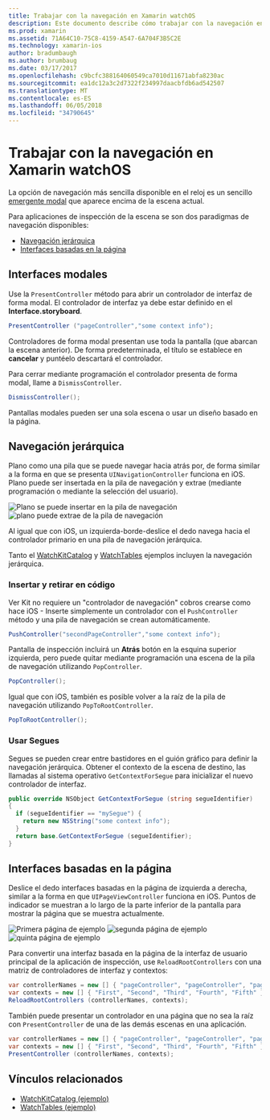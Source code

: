 ```yaml
---
title: Trabajar con la navegación en Xamarin watchOS
description: Este documento describe cómo trabajar con la navegación en una aplicación watchOS. Se trata de interfaces modales y navegación jerárquica, interfaces basadas en la página.
ms.prod: xamarin
ms.assetid: 71A64C10-75C8-4159-A547-6A704F3B5C2E
ms.technology: xamarin-ios
author: bradumbaugh
ms.author: brumbaug
ms.date: 03/17/2017
ms.openlocfilehash: c9bcfc388164060549ca7010d11671abfa8230ac
ms.sourcegitcommit: ea1dc12a3c2d7322f234997daacbfdb6ad542507
ms.translationtype: MT
ms.contentlocale: es-ES
ms.lasthandoff: 06/05/2018
ms.locfileid: "34790645"
---
```

# <a name="working-with-watchos-navigation-in-xamarin"></a>Trabajar con la navegación en Xamarin watchOS

La opción de navegación más sencilla disponible en el reloj es un sencillo [emergente modal](#modal) que aparece encima de la escena actual.

Para aplicaciones de inspección de la escena se son dos paradigmas de navegación disponibles:

- [Navegación jerárquica](#Hierarchical_Navigation)
- [Interfaces basadas en la página](#Page-Based_Interfaces)

<a name="modal"/>

## <a name="modal-interfaces"></a>Interfaces modales

Use la `PresentController` método para abrir un controlador de interfaz de forma modal. El controlador de interfaz ya debe estar definido en el **Interface.storyboard**.

```csharp
PresentController ("pageController","some context info");
```

Controladores de forma modal presentan use toda la pantalla (que abarcan la escena anterior). De forma predeterminada, el título se establece en **cancelar** y puntéelo descartará el controlador.

Para cerrar mediante programación el controlador presenta de forma modal, llame a `DismissController`.

```csharp
DismissController();
```

Pantallas modales pueden ser una sola escena o usar un diseño basado en la página.

<a name="Hierarchical_Navigation"/>

## <a name="hierarchical-navigation"></a>Navegación jerárquica

Plano como una pila que se puede navegar hacia atrás por, de forma similar a la forma en que se presenta `UINavigationController` funciona en iOS. Plano puede ser insertada en la pila de navegación y extrae (mediante programación o mediante la selección del usuario).

![](navigation-images/hierarchy-1.png "Plano se puede insertar en la pila de navegación") ![](navigation-images/hierarchy-2.png "plano puede extrae de la pila de navegación")

Al igual que con iOS, un izquierda-borde-deslice el dedo navega hacia el controlador primario en una pila de navegación jerárquica.

Tanto el [WatchKitCatalog](https://developer.xamarin.com/samples/WatchKitCatalog) y [WatchTables](https://developer.xamarin.com/samples/WatchTables) ejemplos incluyen la navegación jerárquica.

### <a name="pushing-and-popping-in-code"></a>Insertar y retirar en código

Ver Kit no requiere un "controlador de navegación" cobros crearse como hace iOS - Inserte simplemente un controlador con el `PushController` método y una pila de navegación se crean automáticamente.

```csharp
PushController("secondPageController","some context info");
```

Pantalla de inspección incluirá un **Atrás** botón en la esquina superior izquierda, pero puede quitar mediante programación una escena de la pila de navegación utilizando `PopController`.

```csharp
PopController();
```

Igual que con iOS, también es posible volver a la raíz de la pila de navegación utilizando `PopToRootController`.

```csharp
PopToRootController();
```

### <a name="using-segues"></a>Usar Segues

Segues se pueden crear entre bastidores en el guión gráfico para definir la navegación jerárquica. Obtener el contexto de la escena de destino, las llamadas al sistema operativo `GetContextForSegue` para inicializar el nuevo controlador de interfaz.

```csharp
public override NSObject GetContextForSegue (string segueIdentifier)
{
  if (segueIdentifier == "mySegue") {
    return new NSString("some context info");
  }
  return base.GetContextForSegue (segueIdentifier);
}
```
<a name="Page-Based_Interfaces"/>

## <a name="page-based-interfaces"></a>Interfaces basadas en la página

Deslice el dedo interfaces basadas en la página de izquierda a derecha, similar a la forma en que `UIPageViewController` funciona en iOS. Puntos de indicador se muestran a lo largo de la parte inferior de la pantalla para mostrar la página que se muestra actualmente.

![](navigation-images/paged-1.png "Primera página de ejemplo") ![](navigation-images/paged-2.png "segunda página de ejemplo") ![](navigation-images/paged-5.png "quinta página de ejemplo")


Para convertir una interfaz basada en la página de la interfaz de usuario principal de la aplicación de inspección, use `ReloadRootControllers` con una matriz de controladores de interfaz y contextos:

```csharp
var controllerNames = new [] { "pageController", "pageController", "pageController", "pageController", "pageController" };
var contexts = new [] { "First", "Second", "Third", "Fourth", "Fifth" };
ReloadRootControllers (controllerNames, contexts);
```

También puede presentar un controlador en una página que no sea la raíz con `PresentController` de una de las demás escenas en una aplicación.

```csharp
var controllerNames = new [] { "pageController", "pageController", "pageController", "pageController", "pageController" };
var contexts = new [] { "First", "Second", "Third", "Fourth", "Fifth" };
PresentController (controllerNames, contexts);
```



## <a name="related-links"></a>Vínculos relacionados

- [WatchKitCatalog (ejemplo)](https://developer.xamarin.com/samples/monotouch/WatchKit/WatchKitCatalog/)
- [WatchTables (ejemplo)](https://developer.xamarin.com/samples/monotouch/WatchKit/WatchTables/)
